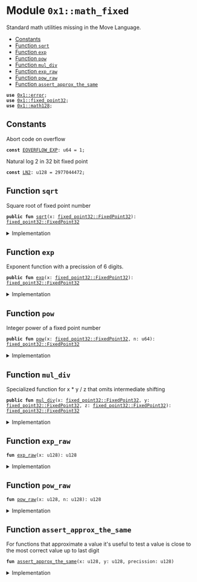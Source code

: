 
<a name="0x1_math_fixed"></a>

# Module `0x1::math_fixed`

Standard math utilities missing in the Move Language.


-  [Constants](#@Constants_0)
-  [Function `sqrt`](#0x1_math_fixed_sqrt)
-  [Function `exp`](#0x1_math_fixed_exp)
-  [Function `pow`](#0x1_math_fixed_pow)
-  [Function `mul_div`](#0x1_math_fixed_mul_div)
-  [Function `exp_raw`](#0x1_math_fixed_exp_raw)
-  [Function `pow_raw`](#0x1_math_fixed_pow_raw)
-  [Function `assert_approx_the_same`](#0x1_math_fixed_assert_approx_the_same)


<pre><code><b>use</b> <a href="../../move-stdlib/doc/error.md#0x1_error">0x1::error</a>;
<b>use</b> <a href="../../move-stdlib/doc/fixed_point32.md#0x1_fixed_point32">0x1::fixed_point32</a>;
<b>use</b> <a href="math128.md#0x1_math128">0x1::math128</a>;
</code></pre>



<a name="@Constants_0"></a>

## Constants


<a name="0x1_math_fixed_EOVERFLOW_EXP"></a>

Abort code on overflow


<pre><code><b>const</b> <a href="math_fixed.md#0x1_math_fixed_EOVERFLOW_EXP">EOVERFLOW_EXP</a>: u64 = 1;
</code></pre>



<a name="0x1_math_fixed_LN2"></a>

Natural log 2 in 32 bit fixed point


<pre><code><b>const</b> <a href="math_fixed.md#0x1_math_fixed_LN2">LN2</a>: u128 = 2977044472;
</code></pre>



<a name="0x1_math_fixed_sqrt"></a>

## Function `sqrt`

Square root of fixed point number


<pre><code><b>public</b> <b>fun</b> <a href="math_fixed.md#0x1_math_fixed_sqrt">sqrt</a>(x: <a href="../../move-stdlib/doc/fixed_point32.md#0x1_fixed_point32_FixedPoint32">fixed_point32::FixedPoint32</a>): <a href="../../move-stdlib/doc/fixed_point32.md#0x1_fixed_point32_FixedPoint32">fixed_point32::FixedPoint32</a>
</code></pre>



<details>
<summary>Implementation</summary>


<pre><code><b>public</b> <b>fun</b> <a href="math_fixed.md#0x1_math_fixed_sqrt">sqrt</a>(x: FixedPoint32): FixedPoint32 {
    <b>let</b> y = (<a href="../../move-stdlib/doc/fixed_point32.md#0x1_fixed_point32_get_raw_value">fixed_point32::get_raw_value</a>(x) <b>as</b> u128);
    <a href="../../move-stdlib/doc/fixed_point32.md#0x1_fixed_point32_create_from_raw_value">fixed_point32::create_from_raw_value</a>((<a href="math128.md#0x1_math128_sqrt">math128::sqrt</a>(y &lt;&lt; 32) <b>as</b> u64))
}
</code></pre>



</details>

<a name="0x1_math_fixed_exp"></a>

## Function `exp`

Exponent function with a precission of 6 digits.


<pre><code><b>public</b> <b>fun</b> <a href="math_fixed.md#0x1_math_fixed_exp">exp</a>(x: <a href="../../move-stdlib/doc/fixed_point32.md#0x1_fixed_point32_FixedPoint32">fixed_point32::FixedPoint32</a>): <a href="../../move-stdlib/doc/fixed_point32.md#0x1_fixed_point32_FixedPoint32">fixed_point32::FixedPoint32</a>
</code></pre>



<details>
<summary>Implementation</summary>


<pre><code><b>public</b> <b>fun</b> <a href="math_fixed.md#0x1_math_fixed_exp">exp</a>(x: FixedPoint32): FixedPoint32 {
    <b>let</b> raw_value = (<a href="../../move-stdlib/doc/fixed_point32.md#0x1_fixed_point32_get_raw_value">fixed_point32::get_raw_value</a>(x) <b>as</b> u128);
    <a href="../../move-stdlib/doc/fixed_point32.md#0x1_fixed_point32_create_from_raw_value">fixed_point32::create_from_raw_value</a>((<a href="math_fixed.md#0x1_math_fixed_exp_raw">exp_raw</a>(raw_value) <b>as</b> u64))
}
</code></pre>



</details>

<a name="0x1_math_fixed_pow"></a>

## Function `pow`

Integer power of a fixed point number


<pre><code><b>public</b> <b>fun</b> <a href="math_fixed.md#0x1_math_fixed_pow">pow</a>(x: <a href="../../move-stdlib/doc/fixed_point32.md#0x1_fixed_point32_FixedPoint32">fixed_point32::FixedPoint32</a>, n: u64): <a href="../../move-stdlib/doc/fixed_point32.md#0x1_fixed_point32_FixedPoint32">fixed_point32::FixedPoint32</a>
</code></pre>



<details>
<summary>Implementation</summary>


<pre><code><b>public</b> <b>fun</b> <a href="math_fixed.md#0x1_math_fixed_pow">pow</a>(x: FixedPoint32, n: u64): FixedPoint32 {
    <b>let</b> raw_value = (<a href="../../move-stdlib/doc/fixed_point32.md#0x1_fixed_point32_get_raw_value">fixed_point32::get_raw_value</a>(x) <b>as</b> u128);
    <a href="../../move-stdlib/doc/fixed_point32.md#0x1_fixed_point32_create_from_raw_value">fixed_point32::create_from_raw_value</a>((<a href="math_fixed.md#0x1_math_fixed_pow_raw">pow_raw</a>(raw_value, (n <b>as</b> u128)) <b>as</b> u64))
}
</code></pre>



</details>

<a name="0x1_math_fixed_mul_div"></a>

## Function `mul_div`

Specialized function for x * y / z that omits intermediate shifting


<pre><code><b>public</b> <b>fun</b> <a href="math_fixed.md#0x1_math_fixed_mul_div">mul_div</a>(x: <a href="../../move-stdlib/doc/fixed_point32.md#0x1_fixed_point32_FixedPoint32">fixed_point32::FixedPoint32</a>, y: <a href="../../move-stdlib/doc/fixed_point32.md#0x1_fixed_point32_FixedPoint32">fixed_point32::FixedPoint32</a>, z: <a href="../../move-stdlib/doc/fixed_point32.md#0x1_fixed_point32_FixedPoint32">fixed_point32::FixedPoint32</a>): <a href="../../move-stdlib/doc/fixed_point32.md#0x1_fixed_point32_FixedPoint32">fixed_point32::FixedPoint32</a>
</code></pre>



<details>
<summary>Implementation</summary>


<pre><code><b>public</b> <b>fun</b> <a href="math_fixed.md#0x1_math_fixed_mul_div">mul_div</a>(x: FixedPoint32, y: FixedPoint32, z: FixedPoint32): FixedPoint32 {
    <b>let</b> a = <a href="../../move-stdlib/doc/fixed_point32.md#0x1_fixed_point32_get_raw_value">fixed_point32::get_raw_value</a>(x);
    <b>let</b> b = <a href="../../move-stdlib/doc/fixed_point32.md#0x1_fixed_point32_get_raw_value">fixed_point32::get_raw_value</a>(y);
    <b>let</b> c = <a href="../../move-stdlib/doc/fixed_point32.md#0x1_fixed_point32_get_raw_value">fixed_point32::get_raw_value</a>(z);
    <a href="../../move-stdlib/doc/fixed_point32.md#0x1_fixed_point32_create_from_raw_value">fixed_point32::create_from_raw_value</a> (math64::mul_div(a, b, c))
}
</code></pre>



</details>

<a name="0x1_math_fixed_exp_raw"></a>

## Function `exp_raw`



<pre><code><b>fun</b> <a href="math_fixed.md#0x1_math_fixed_exp_raw">exp_raw</a>(x: u128): u128
</code></pre>



<details>
<summary>Implementation</summary>


<pre><code><b>fun</b> <a href="math_fixed.md#0x1_math_fixed_exp_raw">exp_raw</a>(x: u128): u128 {
    // <a href="math_fixed.md#0x1_math_fixed_exp">exp</a>(x / 2^32) = 2^(x / (2^32 * ln(2))) = 2^(floor(x / (2^32 * ln(2))) + frac(x / (2^32 * ln(2))))
    <b>let</b> shift_long = x / <a href="math_fixed.md#0x1_math_fixed_LN2">LN2</a>;
    <b>assert</b>!(shift_long &lt;= 31, std::error::invalid_state(<a href="math_fixed.md#0x1_math_fixed_EOVERFLOW_EXP">EOVERFLOW_EXP</a>));
    <b>let</b> shift = (shift_long <b>as</b> u8);
    <b>let</b> remainder = x % <a href="math_fixed.md#0x1_math_fixed_LN2">LN2</a>;
    // At this point we want <b>to</b> calculate 2^(remainder / ln2) &lt;&lt; shift
    // ln2 = 595528 * 4999 which means
    <b>let</b> bigfactor = 595528;
    <b>let</b> exponent = remainder / bigfactor;
    <b>let</b> x = remainder % bigfactor;
    // 2^(remainder / ln2) = (2^(1/4999))^exponent * <a href="math_fixed.md#0x1_math_fixed_exp">exp</a>(x / 2^32)
    <b>let</b> roottwo = 4295562865;  // fixed point representation of 2^(1/4999)
    // This <b>has</b> an <a href="../../move-stdlib/doc/error.md#0x1_error">error</a> of 5000 / 4 10^9 roughly 6 digits of precission
    <b>let</b> power = <a href="math_fixed.md#0x1_math_fixed_pow_raw">pow_raw</a>(roottwo, exponent);
    <b>let</b> eps_correction = 1241009291;
    power = power + ((power * eps_correction * exponent) &gt;&gt; 64);
    // x is fixed point number smaller than 595528/2^32 &lt; 0.00014 so we need only 2 tayler steps
    // <b>to</b> get the 6 digits of precission
    <b>let</b> taylor1 = (power * x) &gt;&gt; (32 - shift);
    <b>let</b> taylor2 = (taylor1 * x) &gt;&gt; 32;
    <b>let</b> taylor3 = (taylor2 * x) &gt;&gt; 32;
    (power &lt;&lt; shift) + taylor1 + taylor2 / 2 + taylor3 / 6
}
</code></pre>



</details>

<a name="0x1_math_fixed_pow_raw"></a>

## Function `pow_raw`



<pre><code><b>fun</b> <a href="math_fixed.md#0x1_math_fixed_pow_raw">pow_raw</a>(x: u128, n: u128): u128
</code></pre>



<details>
<summary>Implementation</summary>


<pre><code><b>fun</b> <a href="math_fixed.md#0x1_math_fixed_pow_raw">pow_raw</a>(x: u128, n: u128): u128 {
    <b>let</b> res: u256 = 1 &lt;&lt; 64;
    x = x &lt;&lt; 32;
    <b>while</b> (n != 0) {
        <b>if</b> (n & 1 != 0) {
            res = (res * (x <b>as</b> u256)) &gt;&gt; 64;
        };
        n = n &gt;&gt; 1;
        x = ((((x <b>as</b> u256) * (x <b>as</b> u256)) &gt;&gt; 64) <b>as</b> u128);
    };
    ((res &gt;&gt; 32) <b>as</b> u128)
}
</code></pre>



</details>

<a name="0x1_math_fixed_assert_approx_the_same"></a>

## Function `assert_approx_the_same`

For functions that approximate a value it's useful to test a value is close
to the most correct value up to last digit


<pre><code><b>fun</b> <a href="math_fixed.md#0x1_math_fixed_assert_approx_the_same">assert_approx_the_same</a>(x: u128, y: u128, precission: u128)
</code></pre>



<details>
<summary>Implementation</summary>


<pre><code><b>fun</b> <a href="math_fixed.md#0x1_math_fixed_assert_approx_the_same">assert_approx_the_same</a>(x: u128, y: u128, precission: u128) {
    <b>if</b> (x &lt; y) {
        <b>let</b> tmp = x;
        x = y;
        y = tmp;
    };
    <b>let</b> mult = <a href="math128.md#0x1_math128_pow">math128::pow</a>(10, precission);
    <b>assert</b>!((x - y) * mult &lt; x, 0);
}
</code></pre>



</details>


[move-book]: https://move-language.github.io/move/introduction.html
